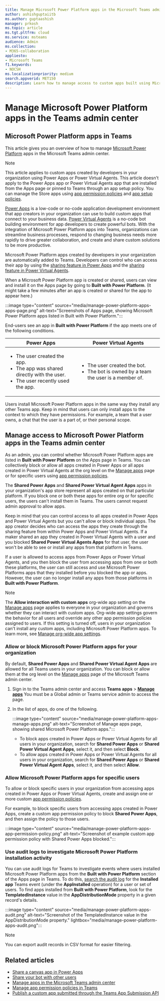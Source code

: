 ```yaml
---
title: Manage Microsoft Power Platform apps in the Microsoft Teams admin center
author: ashishguptaiitb
ms.author: guptaashish
manager: prkosh
ms.topic: article
ms.tgt.pltfrm: cloud
ms.service: msteams
audience: Admin
ms.collection: 
- M365-collaboration
appliesto: 
- Microsoft Teams
f1.keywords:
- NOCSH
ms.localizationpriority: medium
search.appverid: MET150
description: Learn how to manage access to custom apps built using Microsoft Power Platform in the Teams admin center.
---
```


# Manage Microsoft Power Platform apps in the Teams admin center

## Microsoft Power Platform apps in Teams

This article gives you an overview of how to manage [Microsoft Power Platform](https://powerplatform.microsoft.com/) apps in the Microsoft Teams admin center.

> [!NOTE]
> This article applies to custom apps created by developers in your organization using Power Apps or Power Virtual Agents. This article doesn't apply to the Power Apps app or Power Virtual Agents app that are installed from the Apps page or pinned to Teams through an app setup policy. You can manage the Store apps using [app permission policies](teams-app-permission-policies.md) and [app setup policies](teams-app-setup-policies.md).

[Power Apps](https://powerapps.microsoft.com) is a low-code or no-code application development environment that app creators in your organization can use to build custom apps that connect to your business data. [Power Virtual Agents](/power-virtual-agents/fundamentals-what-is-power-virtual-agents) is a no-code bot building environment for app developers to create powerful bots. With the integration of Microsoft Power Platform apps into Teams, organizations can streamline business processes, respond to changing business needs more rapidly to drive greater collaboration, and create and share custom solutions to be more productive.  

Microsoft Power Platform apps created by developers in your organization are automatically added to Teams. Developers can control who can access their app by using the [sharing feature in Power Apps](/powerapps/maker/canvas-apps/share-app) and the [sharing feature in Power Virtual Agents](/power-virtual-agents/admin-share-bots).

When a Microsoft Power Platform app is created or shared, users can view and install it on the Apps page by going to **Built with Power Platform**. (It might take a few minutes after an app is created or shared for the app to appear here.)

:::image type="content" source="media/manage-power-platform-apps-apps-page.png" alt-text="Screenshots of Apps page, showing Microsoft Power Platform apps listed in Built with Power Platform.":::

End-users see an app in **Built with Power Platform** if the app meets one of the following conditions.

|Power Apps |Power Virtual Agents  |
|---------|---------|
|<ul><li>The user created the app.</li><li>The app was shared directly with the user.</li><li>The user recently used the app. </li></ul>| <ul><li>The user created the bot.</li><li>The bot is owned by a team the user is a member of. </li></ul>        |

Users install Microsoft Power Platform apps in the same way they install any other Teams app. Keep in mind that users can only install apps to the context to which they have permissions. For example, a team that a user owns, a chat that the user is a part of, or their personal scope.

## Manage access to Microsoft Power Platform apps in the Teams admin center

As an admin, you can control whether Microsoft Power Platform apps are listed in **Built with Power Platform** on the Apps page in Teams. You can collectively block or allow all apps created in Power Apps or all apps created in Power Virtual Agents at the org level on the [Manage apps](manage-apps.md) page or for specific users using [app permission policies](teams-app-permission-policies.md).

The **Shared Power Apps** and **Shared Power Virtual Agent Apps** apps in your organization's app store represent all apps created on that particular platform. If you block one or both these apps for entire org or for specific users, the users can't install them in Teams. The users cannot request admin approval to allow apps.

Keep in mind that you can control access to all apps created in Power Apps and Power Virtual Agents but you can't allow or block individual apps. The app creator decides who can access the apps they create through the sharing feature from within Power Apps and Power Virtual Agents. If a maker shared an app they created in Power Virtual Agents with a user and you blocked **Shared Power Virtual Agents Apps** for that user, the user won't be able to see or install any apps from that platform in Teams.

If a user is allowed to access apps from Power Apps or Power Virtual Agents, and you then block the user from accessing apps from one or both these platforms, the user can still access and use Microsoft Power Platforms apps that they installed before you blocked the app or apps. However, the user can no longer install any apps from those platforms in **Built with Power Platform**.

> [!NOTE]
> The **Allow interaction with custom apps** org-wide app setting on the [Manage apps](manage-apps.md) page applies to everyone in your organization and governs whether they can interact with custom apps. Org-wide app settings govern the behavior for all users and override any other app permission policies assigned to users. If this setting is turned off, users in your organization can't install any custom apps, including Microsoft Power Platform apps. To learn more, see [Manage org-wide app settings](manage-apps.md#manage-org-wide-app-settings).

### Allow or block Microsoft Power Platform apps for your organization

By default, **Shared Power Apps** and **Shared Power Virtual Agent Apps** are allowed for all Teams users in your organization. You can block or allow them at the org level on the [Manage apps](manage-apps.md) page of the Microsoft Teams admin center.  

1. Sign in to the Teams admin center and access **Teams apps** > **[Manage apps](https://admin.teams.microsoft.com/policies/manage-apps)** You must be a Global admin or Teams service admin to access the page.
1. In the list of apps, do one of the following.

    :::image type="content" source="media/manage-power-platform-apps-manage-apps.png" alt-text="Screenshot of Manage apps page, showing shared Microsoft Power Platform apps.":::

    * To block apps created in Power Apps or Power Virtual Agents for all users in your organization, search for **Shared Power Apps** or **Shared Power Virtual Agent Apps**, select it, and then select **Block**.
    * To allow apps created in Power Apps or Power Virtual Agents for all users in your organization, search for **Shared Power Apps** or **Shared Power Virtual Agent Apps**, select it, and then select **Allow**.

### Allow Microsoft Power Platform apps for specific users

To allow or block specific users in your organization from accessing apps created in Power Apps or Power Virtual Agents, create and assign one or more custom [app permission policies](teams-app-permission-policies.md).

For example, to block specific users from accessing apps created in Power Apps, create a custom app permission policy to block **Shared Power Apps**, and then assign the policy to those users.

:::image type="content" source="media/manage-power-platform-apps-app-permission-policy.png" alt-text="Screenshot of example custom app permission policy with Shared Power Apps blocked.":::

### Use audit logs to investigate Microsoft Power Platform installation activity

You can use audit logs for Teams to investigate events where users installed Microsoft Power Platform apps from the **Built with Power Platform** section of the Apps page in Teams. To do this, [search the audit log](./audit-log-events.md) for the **Installed app** Teams event (under the **AppInstalled** operation) for a user or set of users. To find apps installed from **Built with Power Platform**, look for the **TemplatedInstance** value in the **AppDistributionMode** property in a given record's details.

:::image type="content" source="media/manage-power-platform-apps-audit.png" alt-text="Screenshot of the TemplatedInstance value in the AppDistributionMode property." lightbox="media/manage-power-platform-apps-audit.png":::

> [!NOTE]
> You can export audit records in CSV format for easier filtering.

## Related articles

* [Share a canvas app in Power Apps](/powerapps/maker/canvas-apps/share-app)
* [Share your bot with other users](/power-virtual-agents/admin-share-bots)
* [Manage apps in the Microsoft Teams admin center](manage-apps.md)
* [Manage app permission policies in Teams](teams-app-permission-policies.md)
* [Publish a custom app submitted through the Teams App Submission API](submit-approve-custom-apps.md)
